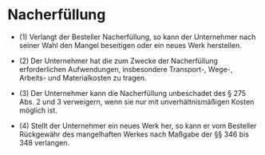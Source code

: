 # Nacherfüllung

- (1) Verlangt der Besteller Nacherfüllung, so kann der Unternehmer nach seiner Wahl den Mangel beseitigen oder ein neues Werk herstellen.

- (2) Der Unternehmer hat die zum Zwecke der Nacherfüllung erforderlichen Aufwendungen, insbesondere Transport-, Wege-, Arbeits- und Materialkosten zu tragen.

- (3) Der Unternehmer kann die Nacherfüllung unbeschadet des § 275 Abs. 2 und 3 verweigern, wenn sie nur mit unverhältnismäßigen Kosten möglich ist.

- (4) Stellt der Unternehmer ein neues Werk her, so kann er vom Besteller Rückgewähr des mangelhaften Werkes nach Maßgabe der §§ 346 bis 348 verlangen.


